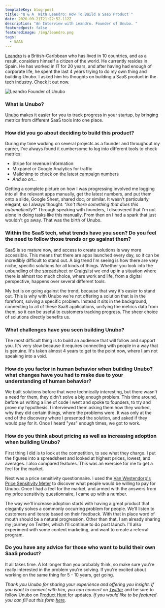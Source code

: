 ```yaml
---
templateKey: blog-post
title: "Q & A  With Leandro: How To Build a SaaS Product "
date: 2020-09-21T21:22:52.112Z
description: "An Interview with Leandro. Founder of Unubo. "
featuredpost: false
featuredimage: /img/leandro.png
tags:
  - SAAS
---
```

[Leandro](https://twitter.com/Leandro8209) is a British-Caribbean who has lived in 10 countries, and as a result,  considers himself a citizen of the world. He currently resides in Spain. He has worked in IT for 20 years, and after having had enough of corporate life, he spent the last 4 years trying to do my own thing and building Unubo. I asked him his thoughts on building a SaaS product in the tech industry. Check it out now. 

![Leandro Founder of Unubo](/img/img_3996.jpg)

### **What is Unubo?**

[Unubo](https://www.producthunt.com/upcoming/unubo-views) makes it easier for you to track progress in your startup, by bringing metrics from different SaaS tools into one place.

### **How did you go about deciding to build this product?**

During my time working on several projects as a founder and throughout my career, I’ve always found it cumbersome to log into different tools to check metrics:

* Stripe for revenue information
* Mixpanel or Google Analytics for traffic
* Mailchimp to check on the latest campaign numbers
* *And so on...*

Getting a complete picture on how I was progressing involved me logging into all the relevant apps manually, get the latest numbers, and put them onto a slide, Google Sheet, shared doc, or similar. It wasn't particularly elegant, so I always thought: “*Isn’t there something that does this automatically?*” Through speaking with founders, I discovered that I'm not alone in doing tasks like this manually. From then on I had a spark that just wouldn't go away. That was the birth of Unubo.

### **Within the SaaS tech, what trends have you seen? Do you feel the need to follow those trends or go against them?**

SaaS is so mature now, and access to create solutions is way more accessible. This means that there are apps launched every day, so it can be incredibly difficult to stand out. A big trend I'm seeing is how there are very niche, specific solutions for all kinds of things. Whether you look into the [unbundling of the spreadsheet](https://foundationinc.co/lab/the-saas-opportunity-of-unbundling-excel/) or [Craigslist](https://a16z.com/2019/09/11/platforms-verticals-unbundling/) we end up in a situation where there is almost too much choice, where work and life, from a digital perspective, happens over several different tools.

My bet is on going against the trend, because that way it's easier to stand out. This is why with Unubo we're not offering a solution that is in the forefront, solving a specific problem. Instead it sits in the background, connecting to all of these SaaS applications, unifying the metrics data from them, so it can be useful to customers tracking progress. The sheer choice of solutions directly benefits us.

### **What challenges have you seen building Unubo?**

The most difficult thing is to build an audience that will follow and support you. It's very slow because it requires connecting with people in a way that is genuine. It's taken almost 4 years to get to the point now, where I am not speaking into a void.

### **How do you factor in human behavior when building Unubo?what changes have you had to make due to your understanding of human behavior?**

We built solutions before that were technically interesting, but there wasn't a need for them, they didn't solve a big enough problem. This time around, before us writing a line of code I went and spoke to founders, to try and prove my hypothesis. I interviewed them asking them how they worked, why they did certain things, where the problems were. It was only at the end of the discovery where I presented the solution, and asked if they would pay for it. Once I heard "*yes*" enough times, we got to work.

### **How do you think about pricing as well as increasing adoption when building Unubo?**

First thing I did is to look at the competition, to see what they charge. I put the figures into a spreadsheet and looked at highest prices, lowest, and averages. I also compared features. This was an exercise for me to get a feel for the market.

Next was a price sensitivity questionnaire. I used the [Van Westendorp's Price Sensitivity Meter](https://en.wikipedia.org/wiki/Van_Westendorp%27s_Price_Sensitivity_Meter) to discover what people would be willing to pay for Unubo. Once I had a feel for the market, and armed with the answers from my price sensitivity questionnaire, I came up with a number.

The way we'll increase adoption starts with having a great product that elegantly solves a commonly occurring problem for people. We'll listen to customers and iterate based on their feedback. With that in place word of mouth should be a natural progression. Other than that, I am already sharing my journey on Twitter, which I'll continue to do post launch. I'll also experiment with some content marketing, and want to create a referral program.

### **Do you have any advice for those who want to build their own SaaS product?**

It all takes time. A lot longer than you probably think, so make sure you're really interested in the problem you're solving. If you're excited about working on the same thing for 5 - 10 years, get going.

*Thank you Unubo for sharing your experience and offering you insight. If you want to connect with him, you can connect on [Twitter](https://twitter.com/Leandro8209)* [](https://www.patreon.com/frauvis/posts)and be sure to follow Unubo on [Product Hunt ](https://www.producthunt.com/upcoming/unubo-views)for updates. *If you would like to be featured you can fill out this form* *[here](https://us19.list-manage.com/survey?u=96494ecbd121cdd5e878df186&id=86345cbde6).*